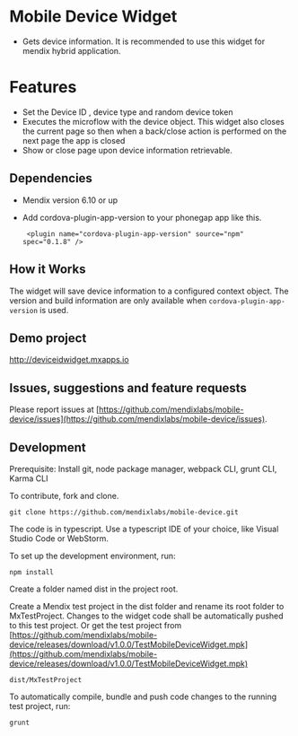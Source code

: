 # Mobile Device Widget
* Gets device information. It is recommended to use this widget for mendix hybrid application.

# Features
* Set the Device ID , device type and random device token
* Executes the microflow with the device object. This widget also closes the current page so then when a back/close action is performed on the next page the app is closed
* Show or close page upon device information retrievable.

## Dependencies
* Mendix version 6.10 or up
* Add cordova-plugin-app-version to your phonegap app like this.

    ` <plugin name="cordova-plugin-app-version" source="npm" spec="0.1.8" />`

## How it Works
The widget will save device information to a configured context object. The version and build
information are only available when `cordova-plugin-app-version` is used.

## Demo project
http://deviceidwidget.mxapps.io

## Issues, suggestions and feature requests
Please report issues at [https://github.com/mendixlabs/mobile-device/issues](https://github.com/mendixlabs/mobile-device/issues).


## Development
Prerequisite: Install git, node package manager, webpack CLI, grunt CLI, Karma CLI

To contribute, fork and clone.

    git clone https://github.com/mendixlabs/mobile-device.git

The code is in typescript. Use a typescript IDE of your choice, like Visual Studio Code or WebStorm.

To set up the development environment, run:

    npm install

Create a folder named dist in the project root.

Create a Mendix test project in the dist folder and rename its root folder to MxTestProject. Changes to the widget code shall be automatically pushed to this test project. Or get the test project from [https://github.com/mendixlabs/mobile-device/releases/download/v1.0.0/TestMobileDeviceWidget.mpk](https://github.com/mendixlabs/mobile-device/releases/download/v1.0.0/TestMobileDeviceWidget.mpk)

    dist/MxTestProject

To automatically compile, bundle and push code changes to the running test project, run:

    grunt
